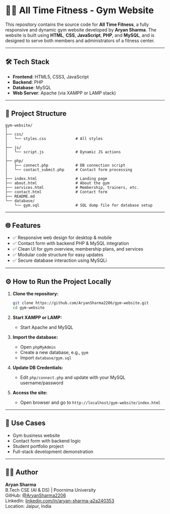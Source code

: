 # 🏋️‍♂️ All Time Fitness - Gym Website

This repository contains the source code for **All Time Fitness**, a fully responsive and dynamic gym website developed by **Aryan Sharma**. The website is built using **HTML**, **CSS**, **JavaScript**, **PHP**, and **MySQL**, and is designed to serve both members and administrators of a fitness center.

---

## 🛠️ Tech Stack

- **Frontend**: HTML5, CSS3, JavaScript  
- **Backend**: PHP  
- **Database**: MySQL  
- **Web Server**: Apache (via XAMPP or LAMP stack)  

---

## 📁 Project Structure

```
gym-website/
│
├── css/
│   └── styles.css             # All styles
│
├── js/
│   └── script.js              # Dynamic JS actions
│
├── php/
│   ├── connect.php            # DB connection script
│   └── contact_submit.php     # Contact form processing
│
├── index.html                 # Landing page
├── about.html                 # About the gym
├── services.html              # Membership, trainers, etc.
├── contact.html               # Contact form
├── README.md
└── database/
    └── gym.sql                # SQL dump file for database setup
```

---

## 🌐 Features

- ✅ Responsive web design for desktop & mobile  
- ✅ Contact form with backend PHP & MySQL integration  
- ✅ Clean UI for gym overview, membership plans, and services  
- ✅ Modular code structure for easy updates  
- ✅ Secure database interaction using MySQLi  

---

## ⚙️ How to Run the Project Locally

1. **Clone the repository:**
   ```bash
   git clone https://github.com/AryanSharma2206/gym-website.git
   cd gym-website
   ```

2. **Start XAMPP or LAMP:**
   - Start Apache and MySQL

3. **Import the database:**
   - Open `phpMyAdmin`
   - Create a new database, e.g., `gym`
   - Import `database/gym.sql`

4. **Update DB Credentials:**
   - Edit `php/connect.php` and update with your MySQL username/password

5. **Access the site:**
   - Open browser and go to `http://localhost/gym-website/index.html`

---

## 🎯 Use Cases

- Gym business website  
- Contact form with backend logic  
- Student portfolio project  
- Full-stack development demonstration  

---

## 👨‍💻 Author

**Aryan Sharma**  
B.Tech CSE (AI & DS) | Poornima University  
GitHub: [@AryanSharma2206](https://github.com/AryanSharma2206)  
LinkedIn: [linkedin.com/in/aryan-sharma-a2a240353](https://www.linkedin.com/in/aryan-sharma-a2a240353)  
Location: Jaipur, India
